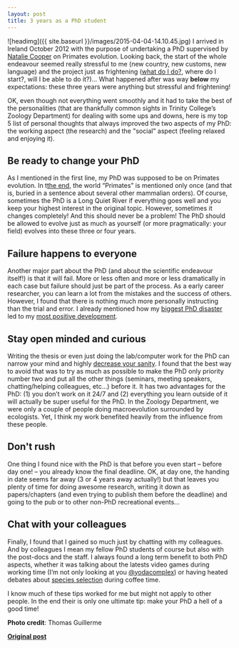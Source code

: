 ```yaml
---
layout: post
title: 3 years as a PhD student
---
```


![headimg]({{ site.baseurl }}/images/2015-04-04-14.10.45.jpg)
I arrived in Ireland October 2012 with the purpose of undertaking a PhD supervised by [Natalie Cooper](http://nhcooper123.github.io/)  on Primates evolution. Looking back, the start of the whole endeavour seemed really stressful to me (new country, new customs, new language) and the project just as frightening ([what do I do?](https://thepalaeoscene.wordpress.com/2015/10/01/what-do-you-actually-do-in-your-first-week-of-your-phd/), where do I start?, will I be able to do it?)… What happened after was way **below** my expectations: these three years were anything but stressful and frightening!

OK, even though not everything went smoothly and it had to take the best of the personalities (that are thankfully common sights in Trinity College’s Zoology Department) for dealing with some ups and downs, here is my top 5 list of personal thoughts that always improved the two aspects of my PhD: the working aspect (the research) and the "social" aspect (feeling relaxed and enjoying it).

## Be ready to change your PhD
As I mentioned in the first line, my PhD was supposed to be on Primates evolution. In t[the end](http://figshare.com/articles/Macroevolution_with_living_and_fossil_species/1583337), the world “Primates” is mentioned only once (and that is, buried in a sentence about several other mammalian orders). Of course, sometimes the PhD is a Long Quiet River if everything goes well and you keep your highest interest in the original topic. However, sometimes it changes completely! And this should never be a problem! The PhD should be allowed to evolve just as much as yourself (or more pragmatically: your field) evolves into these three or four years.

## Failure happens to everyone
Another major part about the PhD (and about the scientific endeavour itself!) is that it will fail. More or less often and more or less dramatically in each case but failure should just be part of the process. As a early career researcher, you can learn a lot from the mistakes and the success of others. However, I found that there is nothing much more personally instructing than the trial and error. I already mentioned how my [biggest PhD disaster](www.ecoevoblog.com/2014/10/06/phd-pretty-huge-disaster/) led to my [most positive development](http://www.ecoevoblog.com/2014/10/13/phd-positive-happy-developments/).

## Stay open minded and curious
Writing the thesis or even just doing the lab/computer work for the PhD can narrow your mind and highly [decrease your sanity](http://www.ecoevoblog.com/2013/05/10/surviving-experiments/). I found that the best way to avoid that was to try as much as possible to make the PhD only priority number two and put all the other things (seminars, meeting speakers, chatting/helping colleagues, etc…) before it. It has two advantages for the PhD: (1) you don’t work on it 24/7 and (2) everything you learn outside of it will actually be super useful for the PhD. In the Zoology Department, we were only a couple of people doing macroevolution surrounded by ecologists. Yet, I think my work benefited heavily from the influence from these people.

## Don't rush
One thing I found nice with the PhD is that before you even start – before day one! – you already know the final deadline. OK, at day one, the handing in date seems far away (3 or 4 years away actually!) but that leaves you plenty of time for doing awesome research, writing it down as papers/chapters (and even trying to publish them before the deadline) and going to the pub or to other non-PhD recreational events...

## Chat with your colleagues
Finally, I found that I gained so much just by chatting with my colleagues. And by colleagues I mean my fellow PhD students of course but also with the post-docs and the staff. I always found a long term benefit to both PhD aspects, whether it was talking about the latests video games during working time (I’m not only looking at you [@yodacomplex](https://twitter.com/yodacomplex)) or having heated debates about [species selection](http://www.ecoevoblog.com/?s=species+selection) during coffee time.

I know much of these tips worked for me but might not apply to other people. In the end their is only one ultimate tip: make your PhD a hell of a good time!

**Photo credit**: Thomas Guillerme

**[Original post](http://www.ecoevoblog.com/2015/11/19/3-years-as-a-phd-student/)**

